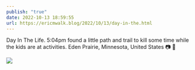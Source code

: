 ```yaml
---
publish: "true"
date: 2022-10-13 18:59:55
url: https://ericmwalk.blog/2022/10/13/day-in-the.html
---
```


Day In The Life. 5:04pm found a little path and trail to kill some time while the kids are at activities. Eden Prairie, Minnesota, United States 📷 🍂

![](https://ericmwalk.blog/uploads/2022/f1521ab71b.jpg)